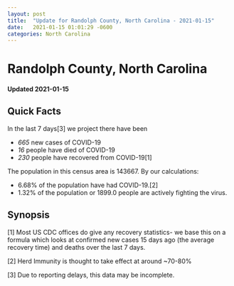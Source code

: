 ```yaml
---
layout: post
title:  "Update for Randolph County, North Carolina - 2021-01-15"
date:   2021-01-15 01:01:29 -0600
categories: North Carolina
---
```


# Randolph County, North Carolina
#### Updated 2021-01-15

## Quick Facts

In the last 7 days[3] we project there have been
- *665* new cases of COVID-19
- *16* people have died of COVID-19
- *230* people have recovered from COVID-19[1]

The population in this census area is 143667. By our calculations:
- 6.68% of the population have had COVID-19.[2]
- 1.32% of the population or 1899.0 people are actively fighting the virus.

## Synopsis




[1] Most US CDC offices do give any recovery statistics- we base this on a formula which looks at confirmed new cases
15 days ago (the average recovery time) and deaths over the last 7 days.

[2] Herd Immunity is thought to take effect at around ~70-80%

[3] Due to reporting delays, this data may be incomplete.
 
    